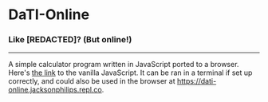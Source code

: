 # DaTI-Online
### Like [REDACTED]? (But online!)
___
A simple calculator program written in JavaScript ported to a browser. Here's [the link](https://github.com/jaqko/DaTI) to the vanilla JavaScript. It can be ran in a terminal if set up correctly, and could also be used in the browser at https://dati-online.jacksonphilips.repl.co.
